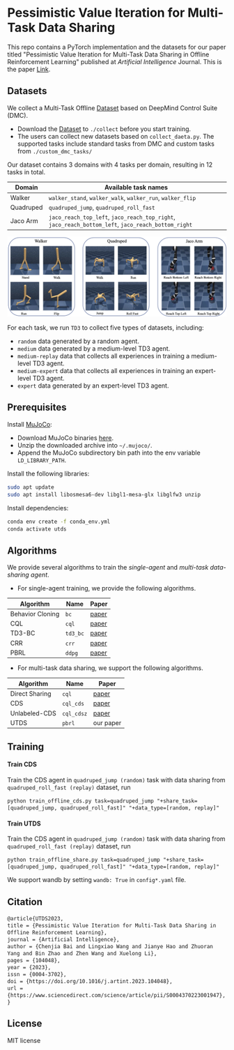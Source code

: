 # Pessimistic Value Iteration for Multi-Task Data Sharing 

This repo contains a PyTorch implementation and the datasets for our paper titled "Pessimistic Value Iteration for Multi-Task Data Sharing in Offline Reinforcement Learning" published at *Artificial Intelligence* Journal. This is the paper [Link](https://www.sciencedirect.com/science/article/pii/S0004370223001947). 

## Datasets

We collect a Multi-Task Offline [Dataset](http://alchemist.wang-research.northwestern.edu/dataset/) based on DeepMind Control Suite (DMC).
- Download the [Dataset](http://alchemist.wang-research.northwestern.edu/dataset/) to `./collect` before you start training. 
- The users can collect new datasets based on `collect_daeta.py`. The supported tasks
include standard tasks from DMC and custom tasks from  `./custom_dmc_tasks/`

Our dataset contains 3 domains with 4 tasks per domain, resulting in 12 tasks in total.

| Domain | Available task names |
|---|---|
| Walker | `walker_stand`, `walker_walk`, `walker_run`, `walker_flip` |
| Quadruped | `quadruped_jump`, `quadruped_roll_fast` | `quadruped_walk` | `quadruped_run` |
| Jaco Arm | `jaco_reach_top_left`, `jaco_reach_top_right`, `jaco_reach_bottom_left`, `jaco_reach_bottom_right` |

![alt tasks](agent/env.png "tasks")


For each task, we run `TD3` to collect five types of datasets, including:
- `random` data generated by a random agent.
- `medium` data generated by a medium-level TD3 agent.
- `medium-replay` data that collects all experiences in training a medium-level TD3 agent.
- `medium-expert` data that collects all experiences in training an expert-level TD3 agent.
- `expert` data generated by an expert-level TD3 agent.


## Prerequisites

Install [MuJoCo](http://www.mujoco.org/):

* Download MuJoCo binaries [here](https://mujoco.org/download).
* Unzip the downloaded archive into `~/.mujoco/`.
* Append the MuJoCo subdirectory bin path into the env variable `LD_LIBRARY_PATH`.

Install the following libraries:
```sh
sudo apt update
sudo apt install libosmesa6-dev libgl1-mesa-glx libglfw3 unzip
```

Install dependencies:
```sh
conda env create -f conda_env.yml
conda activate utds
```

## Algorithms

We provide several algorithms to train the *single-agent* and *multi-task data-sharing agent*. 

- For single-agent training, we provide the following algorithms. 

| Algorithm | Name | Paper |
|---|---|---|
| Behavior Cloning | `bc` |  [paper](https://arxiv.org/abs/1805.01954)|
| CQL | `cql` |  [paper](https://proceedings.neurips.cc/paper/2020/file/0d2b2061826a5df3221116a5085a6052-Paper.pdf)|
| TD3-BC | `td3_bc` |  [paper](https://proceedings.neurips.cc/paper/2021/hash/a8166da05c5a094f7dc03724b41886e5-Abstract.html)|
| CRR | `crr` |  [paper](http://proceedings.neurips.cc/paper/2020/file/588cb956d6bbe67078f29f8de420a13d-Paper.pdf)|
| PBRL | `ddpg` |  [paper](https://openreview.net/forum?id=Y4cs1Z3HnqL)|
 
- For multi-task data sharing, we support the following algorithms.


| Algorithm | Name | Paper |
|---|---|---|
| Direct Sharing | `cql` |  [paper](https://proceedings.neurips.cc/paper/2020/file/0d2b2061826a5df3221116a5085a6052-Paper.pdf)|
| CDS | `cql_cds` |  [paper](https://proceedings.neurips.cc/paper/2021/hash/5fd2c06f558321eff612bbbe455f6fbd-Abstract.html)|
| Unlabeled-CDS | `cql_cdsz` |  [paper](https://proceedings.mlr.press/v162/yu22c/yu22c.pdf)|
| UTDS | `pbrl` |our paper|


## Training

#### Train CDS

Train the CDS agent in `quadruped_jump (random)` task with data sharing from `quadruped_roll_fast (replay)` dataset, run
```
python train_offline_cds.py task=quadruped_jump "+share_task=[quadruped_jump, quadruped_roll_fast]" "+data_type=[random, replay]" 
```

#### Train UTDS 

Train the CDS agent in `quadruped_jump (random)` task with data sharing from `quadruped_roll_fast (replay)` dataset, run
```
python train_offline_share.py task=quadruped_jump "+share_task=[quadruped_jump, quadruped_roll_fast]" "+data_type=[random, replay]" 
```

We support wandb by setting `wandb: True` in `config*.yaml` file.

## Citation
```
@article{UTDS2023,
title = {Pessimistic Value Iteration for Multi-Task Data Sharing in Offline Reinforcement Learning},
journal = {Artificial Intelligence},
author = {Chenjia Bai and Lingxiao Wang and Jianye Hao and Zhuoran Yang and Bin Zhao and Zhen Wang and Xuelong Li},
pages = {104048},
year = {2023},
issn = {0004-3702},
doi = {https://doi.org/10.1016/j.artint.2023.104048},
url = {https://www.sciencedirect.com/science/article/pii/S0004370223001947},
}
```

## License
MIT license

